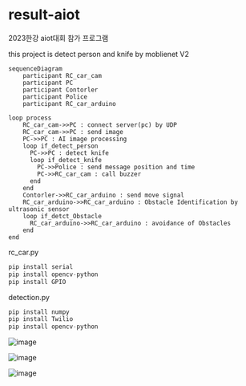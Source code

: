 # result-aiot
2023한강 aiot대회 참가 프로그램

this project is detect person and knife by moblienet V2
```mermaid
sequenceDiagram
    participant RC_car_cam
    participant PC
    participant Contorler
    participant Police
    participant RC_car_arduino

loop process
    RC_car_cam->>PC : connect server(pc) by UDP
    RC_car_cam->>PC : send image
    PC->>PC : AI image processing
    loop if_detect_person
      PC->>PC : detect knife
      loop if_detect_knife
        PC->>Police : send message position and time
        PC->>RC_car_cam : call buzzer
      end
    end
    Contorler->>RC_car_arduino : send move signal
    RC_car_arduino->>RC_car_arduino : Obstacle Identification by ultrasonic sensor
    loop if_detct_Obstacle
      RC_car_arduino->>RC_car_arduino : avoidance of Obstacles
    end
end
```

rc_car.py
```py
pip install serial
pip install opencv-python
pip install GPIO
```
detection.py
```py
pip install numpy
pip install Twilio
pip install opencv-python
```

![image](https://github.com/JSHTIRED/result-aaaa/assets/143377935/dbdc6da9-276f-403e-b090-9f7483dc466d)



![image](https://github.com/JSHTIRED/result-aaaa/assets/143377935/62eea04e-1edd-418f-895c-7940cd48afa4)


![image](https://github.com/JSHTIRED/result-aaaa/assets/143377935/03032181-883c-40b1-8db0-d88e30d4a17a)
